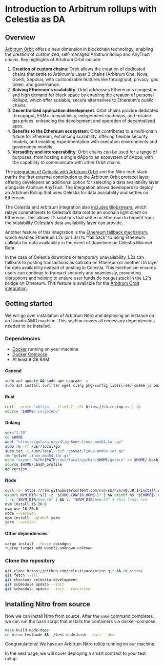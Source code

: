 # Introduction to Arbitrum rollups with Celestia as DA

## Overview

[Arbitrum Orbit](https://docs.arbitrum.io/launch-orbit-chain/orbit-gentle-introduction)
offers a new dimension in blockchain technology, enabling the creation
of customized, self-managed Arbitrum Rollup and AnyTrust chains. Key
highlights of Arbitrum Orbit include:

1. **Creation of custom chains**: Orbit allows the creation of dedicated
chains that settle to Arbitrum's Layer 2 chains (Arbitrum One, Nova,
Goerli, Sepolia), with customizable features like throughput, privacy,
gas token, and governance.
2. **Solving Ethereum's scalability**: Orbit addresses Ethereum's
congestion and high demand for block space by enabling the creation
of personal Rollups, which offer scalable, secure alternatives to
Ethereum's public chains.
3. **Decentralized application development**: Orbit chains provide
dedicated throughput, EVM+ compatibility, independent roadmaps, and
reliable gas prices, enhancing the development and operation of
decentralized apps.
4. **Benefits to the Ethereum ecosystem**: Orbit contributes to a
multi-chain future for Ethereum, enhancing scalability, offering
flexible security models, and enabling experimentation with execution
environments and governance models.
5. **Versatility and interoperability**: Orbit chains can be used for
a range of purposes, from hosting a single dApp to an ecosystem of
dApps, with the capability to communicate with other Orbit chains.

The
[integration of Celestia with Arbitrum Orbit](https://blog.celestia.org/celestia-is-first-modular-data-availability-network-to-integrate-with-arbitrum-orbit/)
and the Nitro tech stack marks the first external contribution
to the Arbitrum Orbit protocol layer, offering developers an
additional option for selecting a data availability layer
alongside Arbitrum AnyTrust. The integration allows developers
to deploy an Arbitrum Rollup that uses Celestia for data availability
and settles on Ethereum.

The Celestia and Arbitrum integration also
[includes Blobstream](https://docs.celestia.org/developers/blobstream),
which relays commitments to Celestia’s data root to an onchain light
client on Ethereum. This allows L2 solutions that settle on Ethereum
to benefit from the scalability Celestia’s data availability layer can provide.

Another feature of this integration is the
[Ethereum fallback mechanism](./ethereum-fallback.md),
which enables Ethereum L2s (or L3s) to “fall back” to using Ethereum calldata
for data availability in the event of downtime on Celestia Mainnet Beta.

In the case of Celestia downtime or temporary unavailability,
L2s can fallback to posting transactions as calldata on Ethereum or another
DA layer for data availability instead of posting to Celestia. This mechanism
ensures users can continue to transact securely and seamlessly, preventing
disruptions and helping to ensure user funds do not get stuck in the L2's
bridge on Ethereum. This feature is available for the
[Arbitrum Orbit integration](https://docs.celestia.org/developers/ethereum-fallback#arbitrum).

## Getting started

We will go over installation of Arbitrum Nitro and deploying an
instance on an Ubuntu AMD machine. This section covers all
necessary dependencies needed to be installed.

### Dependencies

- [Docker](https://docs.docker.com/engine/install/ubuntu/) running on your machine
- [Docker Compose](https://www.digitalocean.com/community/tutorials/how-to-install-and-use-docker-compose-on-ubuntu-20-04)
- At least 8 GB RAM

#### General
<!-- markdownlint-disable MD013 -->
```bash
sudo apt update && sudo apt upgrade -y
sudo apt install curl tar wget clang pkg-config libssl-dev cmake jq build-essential git make ncdu -y
```

#### Rust

```bash
curl --proto '=https' --tlsv1.2 -sSf https://sh.rustup.rs | sh
source "$HOME/.cargo/env"
```

#### Golang

```bash
ver="1.20"
cd $HOME
wget "https://golang.org/dl/go$ver.linux-amd64.tar.gz"
sudo rm -rf /usr/local/go
sudo tar -C /usr/local -xzf "go$ver.linux-amd64.tar.gz"
rm "go$ver.linux-amd64.tar.gz"
echo "export PATH=$PATH:/usr/local/go/bin:$HOME/go/bin" >> $HOME/.bash_profile
source $HOME/.bash_profile
go version
```

#### Node

```bash
curl -o- https://raw.githubusercontent.com/nvm-sh/nvm/v0.39.1/install.sh | bash
export NVM_DIR="$([ -z "${XDG_CONFIG_HOME-}" ] && printf %s "${HOME}/.nvm" || printf %s "${XDG_CONFIG_HOME}/nvm")"
[ -s "$NVM_DIR/nvm.sh" ] && \. "$NVM_DIR/nvm.sh" # This loads nvm
nvm install 16.20.0
nvm use 16.20.0
node --version
npm install --global yarn
yarn --version
```
<!-- markdownlint-enable MD013 -->

#### Other dependencies

```bash
cargo install --force cbindgen
rustup target add wasm32-unknown-unknown
```

### Clone the repository

```bash
git clone https://github.com/celestiaorg/nitro.git && cd nitro/
git fetch --all
git checkout celestia-development
git submodule update --init
git submodule update --init --recursive
```

## Installing Nitro from source

Now we can install Nitro from source. After the `make` command completes,
we can run the bash script that installs the containers via docker-compose.

```bash
make build-node-deps
cd nitro-testnode && ./test-node.bash --init --dev
```

Congratulations! We have an Arbitrum Nitro rollup running on our machine.

In the next page, we will cover deploying a smart contract to your test rollup.
